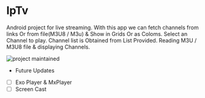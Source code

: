# IpTv
Android project for live streaming. With this app we can fetch channels from links Or from file(M3U8 / M3u) & Show in Grids Or as Coloms.
Select an Channel to play.
Channel list is Obtained from List Provided.
Reading M3U / M3U8 file & displaying Channels.


![project maintained](https://img.shields.io/badge/Project-Maintained-green.svg)

* Future Updates
- [ ] Exo Player & MxPlayer
- [ ] Screen Cast

